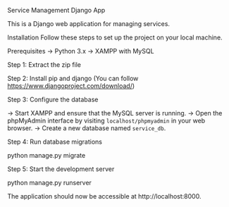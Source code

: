 Service Management Django App

This is a Django web application for managing services.

Installation
Follow these steps to set up the project on your local machine.

Prerequisites
-> Python 3.x
-> XAMPP with MySQL

Step 1: Extract the zip file

Step 2: Install pip and django (You can follow https://www.djangoproject.com/download/)

Step 3: Configure the database

-> Start XAMPP and ensure that the MySQL server is running.
-> Open the phpMyAdmin interface by visiting `localhost/phpmyadmin` in your web browser.
-> Create a new database named `service_db`.

Step 4: Run database migrations

python manage.py migrate

Step 5: Start the development server

python manage.py runserver

The application should now be accessible at http://localhost:8000.
